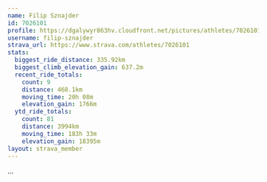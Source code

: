 ```yaml
---
name: Filip Sznajder
id: 7026101
profile: https://dgalywyr863hv.cloudfront.net/pictures/athletes/7026101/2123836/17/large.jpg
username: filip-sznajder
strava_url: https://www.strava.com/athletes/7026101
stats:
  biggest_ride_distance: 335.92km
  biggest_climb_elevation_gain: 637.2m
  recent_ride_totals:
    count: 9
    distance: 468.1km
    moving_time: 20h 08m
    elevation_gain: 1766m
  ytd_ride_totals:
    count: 81
    distance: 3994km
    moving_time: 183h 33m
    elevation_gain: 18395m
layout: strava_member
--- 
```

...
